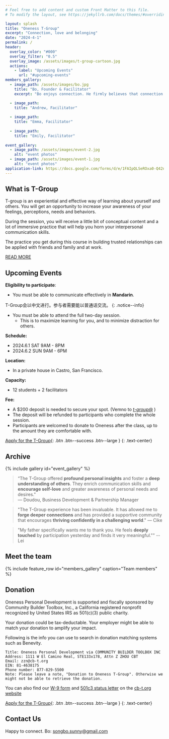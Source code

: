 ```yaml
---
# Feel free to add content and custom Front Matter to this file.
# To modify the layout, see https://jekyllrb.com/docs/themes/#overriding-theme-defaults

layout: splash
title: "Oneness T-Group"
excerpt: "Connection, love and belonging"
date: "2024-4-1"
permalink: /
header:
  overlay_color: "#000"
  overlay_filter: "0.5"
  overlay_image: /assets/images/t-group-cartoon.jpg
  actions:
    - label: "Upcoming Events"
      url: "#upcoming-events"
members_gallery:
  - image_path: /assets/images/bo.jpg
    title: "Bo, Founder & Facilitator"
    excerpt: "Bo enjoys connection. He firmly believes that connection makes purpose and meaning for life. He also believes, and has demonstrated, that a T-Group consisting of twelve individuals can ultimately unite as one."

  - image_path: 
    title: "Andrew, Facilitator"
    
  - image_path:
    title: "Emma, Facilitator"
    
  - image_path: 
    title: "Emily, Facilitator"
    
event_gallery:
  - image_path: /assets/images/event-2.jpg
    alt: "event photos"
  - image_path: /assets/images/event-1.jpg
    alt: "event photos"
application-link: https://docs.google.com/forms/d/e/1FAIpQLSeROxa0-Q42naWpytfOuP-aMKuOZcW_73PMAw2JE1TueOHQWg/viewform
---
```



## What is T-Group

T-group is an experiential and effective way of learning about yourself and others. You will get an opportunity to increase your awareness of your feelings, perceptions, needs and behaviors.

During the session, you will receive a little bit of conceptual content and a lot of immersive practice that will help you horn your interpersonal communication skills. 

The practice you get during this course in building trusted relationships can be applied with friends and family and at work.

[READ MORE](./assets/files/power-of-t-group.pdf)

## Upcoming Events

**Eligibility to participate**:

- You must be able to communicate effectively in **Mandarin**. 

T-Group会以中文进行。参与者需要能以普通话交流。
{: .notice--info}

- You must be able to attend the full two-day session.
  - This is to maximize learning for you, and to minimize distraction for others.

**Schedule:** 

- 2024.6.1 SAT 9AM - 8PM
- 2024.6.2 SUN 9AM - 6PM

**Location:**  

- In a private house in Castro, San Francisco.



**Capacity:** 
- 12 students + 2 facilitators

**Fee:** 
- A $200 deposit is needed to secure your spot. (Vemno to *[t-group@](https://account.venmo.com/u/t-group)* )
- The deposit will be refunded to participants who complete the whole session. 
- Participants are welcomed to donate to Oneness after the class, up to the amount they are comfortable with. 



[Apply for the T-Group]({{page.application-link}}){: .btn .btn--success .btn--large }
{: .text-center}


## Archive

{% include gallery id="event_gallery" %}

> “The T-Group offered **profound personal insights** and foster a **deep understanding of others**. They enrich communication skills and **encourage self-love** and greater awareness of personal needs and desires."  
— Doudou, Business Development & Partnership Manager

> "The T-Group experience has been invaluable. It has allowed me to **forge deeper connections** and has provided a supportive community that encourages **thriving confidently in a challenging world**." 
 — Cike

> "My father specifically wants me to thank you. He feels **deeply touched** by participation yesterday and finds it very meaningful.""
-- Lei


## Meet the team

{% include feature_row id="members_gallery" caption="Team members" %}


## Donation

Oneness Personal Development is supported and fiscally sponsored by Community Builder Toolbox, Inc., a California registered nonprofit recognized by United States IRS as 501(c)(3) public charity.

Your donation could be tax-deductable. Your employer might be able to match your donation to amplify your impact.

Following is the info you can use to search in donation matching systems such as Benevity. 

    Title: Oneness Personal Development via COMMUNITY BUILDER TOOLBOX INC
    Address: 1111 W El Camino Real, STE133x178, Attn Z ZHOU CBT
    Email: zzn@cb-t.org 
    EIN: 81-4638175 
    Phone number: 877-829-5500
    Note: Please leave a note, "Donation to Oneness T-Group". Otherwise we might not be able to retrieve the donation.

You can also find our [W-9 form](https://www.cb-t.org/files/2019-W9.pdf) and [501c3 status letter](https://www.cb-t.org/files/501c3-letter-2019.pdf) on the [cb-t.org website](https://cb-t.org/)


[Apply for the T-Group]({{page.application-link}}){: .btn .btn--success .btn--large }
{: .text-center}

## Contact Us

Happy to connect. Bo: [songbo.sunny@gmail.com](mailto:songbo.sunny@gmail.com)

